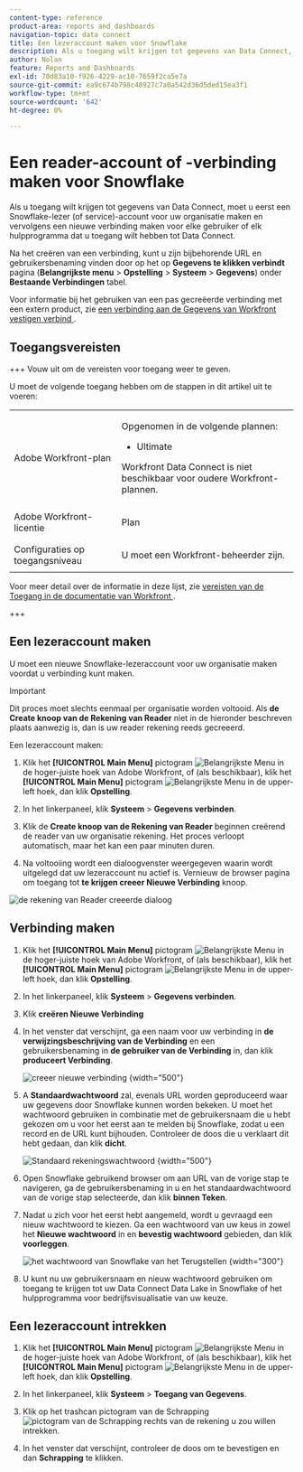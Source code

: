 ```yaml
---
content-type: reference
product-area: reports and dashboards
navigation-topic: data connect
title: Een lezeraccount maken voor Snowflake
description: Als u toegang wilt krijgen tot gegevens van Data Connect, moet u eerst een Snowflake Reader-account maken.
author: Nolan
feature: Reports and Dashboards
exl-id: 70d83a10-f926-4229-ac10-7659f2ca5e7a
source-git-commit: ea9c674b798c48927c7a0a542d36d5ded15ea3f1
workflow-type: tm+mt
source-wordcount: '642'
ht-degree: 0%

---
```


# Een reader-account of -verbinding maken voor Snowflake

Als u toegang wilt krijgen tot gegevens van Data Connect, moet u eerst een Snowflake-lezer (of service)-account voor uw organisatie maken en vervolgens een nieuwe verbinding maken voor elke gebruiker of elk hulpprogramma dat u toegang wilt hebben tot Data Connect.

Na het creëren van een verbinding, kunt u zijn bijbehorende URL en gebruikersbenaming vinden door op het op **Gegevens te klikken verbindt** pagina (**Belangrijkste menu** > **Opstelling** > **Systeem** > **Gegevens**) onder **Bestaande Verbindingen** tabel.

Voor informatie bij het gebruiken van een pas gecreëerde verbinding met een extern product, zie [ een verbinding aan de Gegevens van Workfront vestigen verbind ](/help/quicksilver/reports-and-dashboards/data-lake/share-data-externally.md).

## Toegangsvereisten

+++ Vouw uit om de vereisten voor toegang weer te geven.

U moet de volgende toegang hebben om de stappen in dit artikel uit te voeren:

<table style="table-layout:auto"> 
 <col> 
 <col> 
 <tbody> 
  <tr> 
   <td role="rowheader">Adobe Workfront-plan</td> 
   <td><p>Opgenomen in de volgende plannen:</p>
    <ul>
        <li>Ultimate</li> 
    </ul>    
   <!--<p>Can be purchased as an add-on to the following plans:</p> 
    <ul>
        <li>Select</li> 
        <li>Prime</li>
    </ul>--> 
    <p>Workfront Data Connect is niet beschikbaar voor oudere Workfront-plannen.</p> 
   </td>
  </tr> 
  <tr> 
   <td role="rowheader">Adobe Workfront-licentie</td> 
   <td><p>Plan</p></td> 
  </tr> 
  <tr> 
   <td role="rowheader">Configuraties op toegangsniveau</td> 
   <td> <p>U moet een Workfront-beheerder zijn.</p></td> 
  </tr> 
 </tbody> 
</table>

Voor meer detail over de informatie in deze lijst, zie [ vereisten van de Toegang in de documentatie van Workfront ](/help/quicksilver/administration-and-setup/add-users/access-levels-and-object-permissions/access-level-requirements-in-documentation.md).

+++

## Een lezeraccount maken

U moet een nieuwe Snowflake-lezeraccount voor uw organisatie maken voordat u verbinding kunt maken.

>[!IMPORTANT]
>
>Dit proces moet slechts eenmaal per organisatie worden voltooid. Als **de Create knoop van de Rekening van Reader** niet in de hieronder beschreven plaats aanwezig is, dan is uw reader rekening reeds gecreeerd.

Een lezeraccount maken:

1. Klik het **[!UICONTROL Main Menu]** pictogram ![ Belangrijkste Menu ](/help/_includes/assets/main-menu-icon.png) in de hoger-juiste hoek van Adobe Workfront, of (als beschikbaar), klik het **[!UICONTROL Main Menu]** pictogram ![ Belangrijkste Menu ](/help/_includes/assets/main-menu-icon-left-nav.png) in de upper-left hoek, dan klik **Opstelling**.

1. In het linkerpaneel, klik **Systeem** > **Gegevens verbinden**.

1. Klik de **Create knoop van de Rekening van Reader** beginnen creërend de reader van uw organisatie rekening. Het proces verloopt automatisch, maar het kan een paar minuten duren.

1. Na voltooiing wordt een dialoogvenster weergegeven waarin wordt uitgelegd dat uw lezeraccount nu actief is. Vernieuw de browser pagina om toegang tot **te krijgen creeer Nieuwe Verbinding** knoop.

![ de rekening van Reader creeerde dialoog ](/help/quicksilver/reports-and-dashboards/data-lake/assets/data-connect-reader-account-created.png)

## Verbinding maken

1. Klik het **[!UICONTROL Main Menu]** pictogram ![ Belangrijkste Menu ](/help/_includes/assets/main-menu-icon.png) in de hoger-juiste hoek van Adobe Workfront, of (als beschikbaar), klik het **[!UICONTROL Main Menu]** pictogram ![ Belangrijkste Menu ](/help/_includes/assets/main-menu-icon-left-nav.png) in de upper-left hoek, dan klik **Opstelling**.

1. In het linkerpaneel, klik **Systeem** > **Gegevens verbinden**.

1. Klik **creëren Nieuwe Verbinding**

1. In het venster dat verschijnt, ga een naam voor uw verbinding in **de verwijzingsbeschrijving van de Verbinding** en een gebruikersbenaming in **de gebruiker van de Verbinding** in, dan klik **produceert Verbinding**.

   ![ creeer nieuwe verbinding ](/help/quicksilver/reports-and-dashboards/data-lake/assets/new-reader-connection.png) {width="500"}

1. A **Standaardwachtwoord** zal, evenals URL worden geproduceerd waar uw gegevens door Snowflake kunnen worden bekeken. U moet het wachtwoord gebruiken in combinatie met de gebruikersnaam die u hebt gekozen om u voor het eerst aan te melden bij Snowflake, zodat u een record en de URL kunt bijhouden. Controleer de doos die u verklaart dit hebt gedaan, dan klik **dicht**.

   ![ Standaard rekeningswachtwoord ](/help/quicksilver/reports-and-dashboards/data-lake/assets/default-password-reader-account.png) {width="500"}

1. Open Snowflake gebruikend browser om aan URL van de vorige stap te navigeren, ga de gebruikersbenaming in u en het standaardwachtwoord van de vorige stap selecteerde, dan klik **binnen Teken**.

1. Nadat u zich voor het eerst hebt aangemeld, wordt u gevraagd een nieuw wachtwoord te kiezen. Ga een wachtwoord van uw keus in zowel het **Nieuwe wachtwoord** in en **bevestig wachtwoord** gebieden, dan klik **voorleggen**.

   ![ het wachtwoord van Snowflake van het Terugstellen ](/help/quicksilver/reports-and-dashboards/data-lake/assets/reset-snowflake-password.png) {width="300"}

1. U kunt nu uw gebruikersnaam en nieuw wachtwoord gebruiken om toegang te krijgen tot uw Data Connect Data Lake in Snowflake of het hulpprogramma voor bedrijfsvisualisatie van uw keuze.

## Een lezeraccount intrekken

1. Klik het **[!UICONTROL Main Menu]** pictogram ![ Belangrijkste Menu ](/help/_includes/assets/main-menu-icon.png) in de hoger-juiste hoek van Adobe Workfront, of (als beschikbaar), klik het **[!UICONTROL Main Menu]** pictogram ![ Belangrijkste Menu ](/help/_includes/assets/main-menu-icon-left-nav.png) in de upper-left hoek, dan klik **Opstelling**.

1. In het linkerpaneel, klik **Systeem** > **Toegang van Gegevens**.

1. Klik op het trashcan pictogram van de Schrapping ![ pictogram van de Schrapping ](/help/quicksilver/reports-and-dashboards/data-lake/assets/delete.png) rechts van de rekening u zou willen intrekken.

1. In het venster dat verschijnt, controleer de doos om te bevestigen en dan **Schrapping** te klikken.
